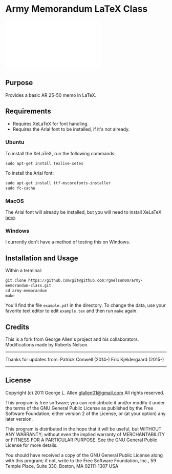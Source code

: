 
Army Memorandum LaTeX Class
============

![Sample Memo](example.pdf)

## Purpose
Provides a basic AR 25-50 memo in LaTeX.
## Requirements
- Requires XeLaTeX for font handling.
- Requires the Arial font to be installed, if it's not already.
### Ubuntu
To install the XeLaTeX, run the following commands:
```
sudo apt-get install texlive-xetex
```
To install the Arial font:
```
sudo apt-get install ttf-mscorefonts-installer
sudo fc-cache
```
### MacOS
The Arial font will already be installed, but you will need to install XeLaTeX [here](http://www.tug.org/mactex/index.html).
### Windows
I currently don't have a method of testing this on Windows.

## Installation and Usage
Within a terminal:
```
git clone https://github.com/git@github.com:rgnelson00/army-memorandum-class.git
cd army-memorandum
make
```
You'll find the file `example.pdf` in the directory.
To change the data, use your favorite text editor to edit `example.tex` and then run `make` again.

## Credits
This is a fork from George Allen's project and his collaborators.
Modifications made by Roberts Nelson.

-----------------------------------------------------------------------------

Thanks for updates from:
 Patrick Conwell (2014-)
 Eric Kjeldergaard (2015-)


-----------------------------------------------------------------------------
## License
Copyright (c) 2011 George L. Allen <glallen01@gmail.com> All rights reserved.

This program is free software; you can redistribute it and/or modify it under
the terms of the GNU General Public License as published by the Free Software
Foundation; either version 2 of the License, or (at your option) any later
version.

This program is distributed in the hope that it will be useful, but WITHOUT ANY
WARRANTY; without even the implied warranty of MERCHANTABILITY or FITNESS FOR A
PARTICULAR PURPOSE.  See the GNU General Public License for more details.

You should have received a copy of the GNU General Public License along with
this program; if not, write to the Free Software Foundation, Inc., 59 Temple
Place, Suite 330, Boston, MA  02111-1307  USA
